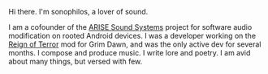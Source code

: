 Hi there. I'm sonophilos, a lover of sound.

I am a cofounder of the [ARISE Sound Systems](https://forum.xda-developers.com/t/arise-sound-systems-tm-auditory-research-in-sound-enhancement.3379709/) project for software audio modification on rooted Android devices.
I was a developer working on the [Reign of Terror](https://forums.crateentertainment.com/t/mod-reign-of-terror/35347) mod for Grim Dawn, and was the only active dev for several months.
I compose and produce music. I write lore and poetry. I am avid about many things, but versed with few.

